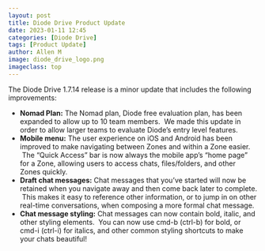 ```yaml
---
layout: post
title: Diode Drive Product Update
date: 2023-01-11 12:45
categories: [Diode Drive]
tags: [Product Update]
author: Allen M
image: diode_drive_logo.png
imageclass: top
---
```

The Diode Drive 1.7.14 release is a minor update that includes the following improvements:

*   **Nomad Plan:** The Nomad plan, Diode free evaluation plan, has been expanded to allow up to 10 team members.  We made this update in order to allow larger teams to evaluate Diode’s entry level features.
*   **Mobile menu:** The user experience on iOS and Android has been improved to make navigating between Zones and within a Zone easier.  The “Quick Access” bar is now always the mobile app’s “home page” for a Zone, allowing users to access chats, files/folders, and other Zones quickly.
*   **Draft chat messages:** Chat messages that you’ve started will now be retained when you navigate away and then come back later to complete.  This makes it easy to reference other information, or to jump in on other real-time conversations, when composing a more formal chat message.
*   **Chat message styling:** Chat messages can now contain bold, italic, and other styling elements.  You can now use cmd-b (ctrl-b) for bold, or cmd-i (ctrl-i) for italics, and other common styling shortcuts to make your chats beautiful!
